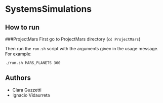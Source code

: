 # SystemsSimulations

## How to run

###ProjectMars
First go to ProjectMars directory (`cd ProjectMars`)

Then run the `run.sh` script with the arguments given in the usage message. For example:

`./run.sh MARS_PLANETS 360`

## Authors
- Clara Guzzetti
- Ignacio Vidaurreta